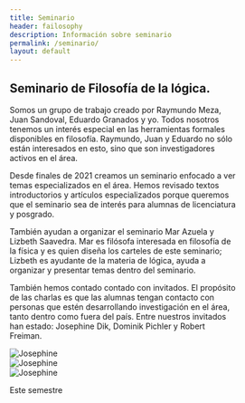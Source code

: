 ```yaml
---
title: Seminario
header: failosophy
description: Información sobre seminario
permalink: /seminario/
layout: default
---
```


## Seminario de Filosofía de la lógica.

Somos un grupo de trabajo creado por Raymundo Meza, Juan Sandoval, Eduardo Granados y yo. Todos nosotros tenemos un interés especial en las herramientas formales disponibles en filosofía. Raymundo, Juan y Eduardo no sólo están interesados en esto, sino que son investigadores activos en el área.

Desde finales de 2021 creamos un seminario enfocado a ver temas especializados en el área. Hemos revisado textos introductorios y artículos especializados porque queremos que el seminario sea de interés para alumnas de licenciatura y posgrado. 

También ayudan a organizar el seminario Mar Azuela y Lizbeth Saavedra. Mar es filósofa interesada en filosofía de la física y es quien diseña los carteles de este seminario; Lizbeth es ayudante de la materia de lógica, ayuda a organizar y presentar temas dentro del seminario.

También hemos contado contado con invitados. El propósito de las charlas es que las alumnas tengan contacto con personas que estén desarrollando investigación en el área, tanto dentro como fuera del país. Entre nuestros invitados han estado: Josephine Dik, Dominik Pichler y Robert Freiman.

<html>
<style>
* {
  box-sizing: border-box;
}

.row {
  display: flex;
}

.column {
  flex: 33.33%;
  padding: 5px;
}
</style>

<div class="row">
 <div class="column">
   <img src="/failosophy/assets/images/SL_JD.png" alt="Josephine" title="Póster Josephine" />
 </div>
 <div class="column">
   <img src="/failosophy/assets/images/SL_JD.png" alt="Josephine" title="Póster Josephine" />
 </div>
 <div class="column">
   <img src="/failosophy/assets/images/SL_JD.png" alt="Josephine" title="Póster Josephine" />
 </div>
</div>
</html>

Este semestre 
